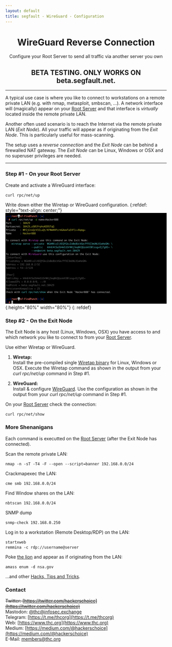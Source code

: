 ```yaml
---
layout: default
title: segfault - WireGuard - Configuration
---
```


<div style="text-align:center"><h1>WireGuard Reverse Connection</h1>  
Configure your Root Server to send all traffic via another server you own</div>

<div style="text-align:center"><h2>BETA TESTING. ONLY WORKS ON beta.segfault.net.</h2></div>  

---
A typical use case is where you like to connect to workstations on a remote private LAN (e.g. with nmap, metasploit, smbscan, ...). A network interface will (magically) appear on your [Root Server](../) and that interface is *virtually* located inside the remote private LAN.

Another often used scenario is to reach the Internet via the remote private LAN (*Exit Node*). All your traffic will appear as if originating from the *Exit Node*. This is particularly useful for mass-scanning.

The setup uses a *reverse connection* and the *Exit Node* can be behind a firewalled NAT gateway. The *Exit Node* can be Linux, Windows or OSX and no superuser privileges are needed.

---
### Step #1 - On your Root Server

Create and activate a WireGuard interface:
```shell
curl rpc/net/up
```
Write down either the Wiretap or WireGuard configuration.
{:refdef: style="text-align: center;"}
![login screen](wg-up2.png){:height="80%" width="80%"}
{: refdef}

### Step #2 - On the Exit Node

The Exit Node is any host (Linux, Windows, OSX) you have access to and which network you like to connect to from your [Root Server](../).  

Use either Wiretap or WireGuard.

1. __Wiretap:__  
Install the pre-compiled single [Wiretap binary](https://github.com/sandialabs/wiretap/releases/tag/v0.1.0) for Linux, Windows or OSX. Execute the Wiretap command as shown in the output from your *curl rpc/net/up* command in Step #1.

1. __WireGuard:__  
Install & configure [WireGuard](https://www.wireguard.com/). Use the configuration as shown in the output from your *curl rpc/net/up* command in Step #1.


On your [Root Server](../) check the connection:
```shell
curl rpc/net/show
```

### More Shenanigans

Each command is executted on the [Root Server](../) (after the Exit Node has connected).

Scan the remote private LAN:
```
nmap -n -sT -T4 -F --open --script=banner 192.168.0.0/24
```

Crackmapexec the LAN:
```
cme smb 192.168.0.0/24
```

Find Window shares on the LAN:
```
nbtscan 192.168.0.0/24
```

SNMP dump
```
snmp-check 192.168.0.250
```

Log in to a workstation (Remote Desktop/RDP) on the LAN:
```
startxweb
remmina -c rdp://username@server
```

Poke [the lion](police-cars-police-chase.gif) and appear as if originating from the LAN:
```
amass enum -d nsa.gov
```


...and other [Hacks, Tips and Tricks](tricks.html).

### Contact

~~Twitter: [https://twitter.com/hackerschoice](https://twitter.com/hackerschoice)~~  
Mastodon: [@thc@infosec.exchange](https://infosec.exchange/@thc)  
Telegram: [https://t.me/thcorg](https://t.me/thcorg)  
Web: [https://www.thc.org](https://www.thc.org)  
Medium: [https://medium.com/@hackerschoice](https://medium.com/@hackerschoice)  
E-Mail: members@thc.org  



